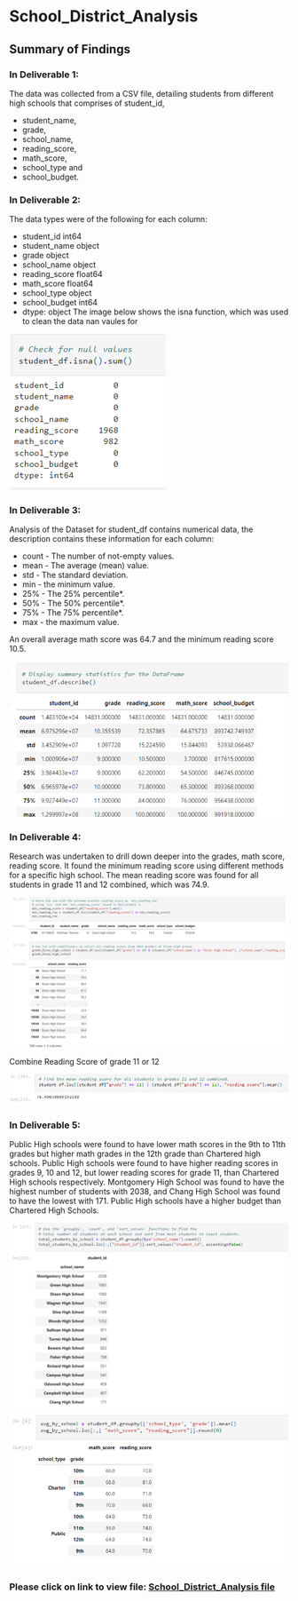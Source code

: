 # School_District_Analysis

## Summary of Findings
### In Deliverable 1:
The data was collected from a CSV file, detailing students from different high schools that comprises of student_id,
- student_name, 
- grade,	
- school_name, 
- reading_score,	
- math_score,	
- school_type and	
- school_budget.

### In Deliverable 2:
The data types were of the following for each column:
- student_id         int64
- student_name      object
- grade             object
- school_name       object
- reading_score    float64
- math_score       float64
- school_type       object
- school_budget      int64
- dtype: object
The image below shows the isna function, which was used to clean the data nan vaules for 

![isnull](https://github.com/JaredTMurray/School_District_Analysis/blob/main/Student_Data_Challenge_Starter_Code/Unsolved/d2_isnull.png)

### In Deliverable 3:
Analysis of the Dataset for student_df contains numerical data, the description contains these information for each column:

- count - The number of not-empty values.
- mean - The average (mean) value.
- std - The standard deviation.
- min - the minimum value.
- 25% - The 25% percentile*.
- 50% - The 50% percentile*.
- 75% - The 75% percentile*.
- max - the maximum value.

An overall average math score was 64.7 and the minimum reading score 10.5.

![](https://github.com/JaredTMurray/School_District_Analysis/blob/main/Student_Data_Challenge_Starter_Code/Unsolved/3_Describe.png)


### In Deliverable 4:
Research was undertaken to drill down deeper into the grades, math score, reading score. It found the minimum reading score using different methods for a specific high school. The mean reading score was found for all students in grade 11 and 12 combined, which was 74.9.

![](https://github.com/JaredTMurray/School_District_Analysis/blob/main/Student_Data_Challenge_Starter_Code/Unsolved/4_Loc.png)

Combine Reading Score of grade 11 or 12

![](https://github.com/JaredTMurray/School_District_Analysis/blob/main/Student_Data_Challenge_Starter_Code/Unsolved/4_11_12.png)

### In Deliverable 5:
Public High schools were found to have lower math scores in the 9th to 11th grades but higher math grades in the 12th grade than Chartered high schools. Public High schools were found to have higher reading scores in grades 9, 10 and 12, but lower reading scores for grade 11, than Chartered High schools respectively. 
Montgomery High School was found to have the highest number of students with 2038, and Chang High School was found to have the lowest with 171.
Public High schools have a higher budget than Chartered High Schools.

![](https://github.com/JaredTMurray/School_District_Analysis/blob/main/Student_Data_Challenge_Starter_Code/Unsolved/5_count.png)
![](https://github.com/JaredTMurray/School_District_Analysis/blob/main/Student_Data_Challenge_Starter_Code/Unsolved/5_mean_round.png)

### Please click on link to view file: [School_District_Analysis file](https://github.com/JaredTMurray/School_District_Analysis/blob/main/Student_Data_Challenge_Starter_Code/Unsolved/Student_Data_Challenge_Starter_Code.ipynb)
